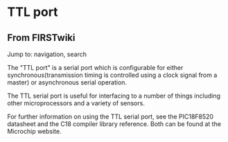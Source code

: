 # TTL port

## From FIRSTwiki

Jump to: navigation, search

The "TTL port" is a serial port which is configurable for either synchronous(transmission timing is controlled using a clock signal from a master) or asynchronous serial operation.

The TTL serial port is useful for interfacing to a number of things including other microprocessors and a variety of sensors.

For further information on using the TTL serial port, see the PIC18F8520 datasheet and the C18 compiler library reference. Both can be found at the Microchip website.

